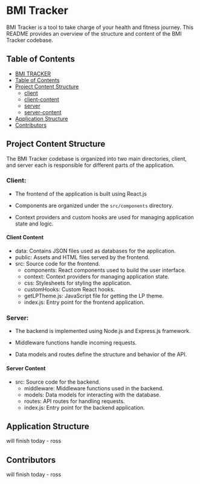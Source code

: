 # BMI Tracker
<a name="bmi-tracker"></a>

BMI Tracker is a tool to take charge of your health and fitness journey.
This README provides an overview of the structure and content of the BMI Tracker codebase.

## Table of Contents
<a name="table-of-contents"></a>

- [BMI TRACKER](#bmi-tracker)
- [Table of Contents](#table-of-contents)
- [Project Content Structure](#project-content-structure)
    - [client](#client-)
    - [client-content](#client-content)
    - [server](#server-)
    - [server-content](#server-content)
- [Application Structure](#application-structure)
- [Contributors](#contributors)


## Project Content Structure
<a name="project-content-structure"></a>

The BMI Tracker codebase is organized into two main directories, client, and server
each is responsible for different parts of the application.

### Client:
<a name="client"></a>

- The frontend of the application is built using React.js

- Components are organized under the `src/components` directory. 

- Context providers and custom hooks are used for managing application state and logic.

#### Client Content
<a name="client-content"></a>

- data: Contains JSON files used as databases for the application.
- public: Assets and HTML files served by the frontend.
- src: Source code for the frontend.
    - components: React components used to build the user interface.
    - context: Context providers for managing application state.
    - css: Stylesheets for styling the application.
    - customHooks: Custom React hooks.
    - getLPTheme.js: JavaScript file for getting the LP theme.
    - index.js: Entry point for the frontend application.

### Server: 
<a name="server"></a>

- The backend is implemented using Node.js and Express.js framework. 

- Middleware functions handle incoming requests. 

- Data models and routes define the structure and behavior of the API.

#### Server Content
<a name="server-content"></a>

- src: Source code for the backend.
    - middleware: Middleware functions used in the backend.
    - models: Data models for interacting with the database.
    - routes: API routes for handling requests.
    - index.js: Entry point for the backend application.

## Application Structure
<a name="application-structure"></a>

will finish today - ross

## Contributors
<a name="contributors"></a>

will finish today - ross